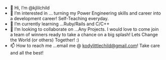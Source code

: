 - 👋 Hi, I’m @kjlilchild
- 👀 I’m interested in ... turning my Power Engineering skills and career into a development career! Self-Teaching everyday.
- 🌱 I’m currently learning ...Ruby/Rails and C/C++
- 💞️ I’m looking to collaborate on ...Any Projects. I would love to come join a team of winners ready to take a chance on a big splash! Lets Change the World (or others) Together! :)
- 📫 How to reach me ...email me @ kodylittlechild@gmail.com! Take care and all the best!

<!---
kjlilchild/kjlilchild is a ✨ special ✨ repository because its `README.md` (this file) appears on your GitHub profile.
You can click the Preview link to take a look at your changes.
--->

